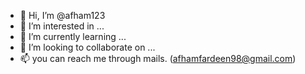 - 👋 Hi, I’m @afham123
- 👀 I’m interested in ...
- 🌱 I’m currently learning ...
- 💞️ I’m looking to collaborate on ...
- 📫 you can reach me through mails. (afhamfardeen98@gmail.com) 
